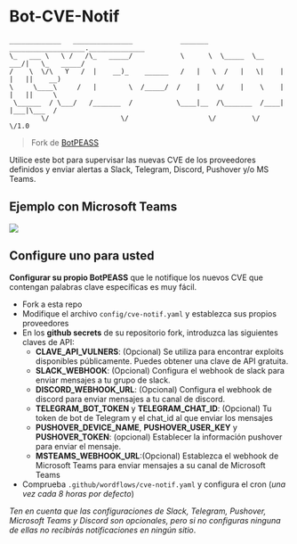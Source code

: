 # Bot-CVE-Notif

```
_____________   _______________            _______   ___________________.______________
\_   ___ \   \ /   /\_   _____/            \      \  \_____  \__    ___/|   \_   _____/
/    \  \/\   Y   /  |    __)_    ______   /   |   \  /   |   \|    |   |   ||    __) 
\     \____\     /   |        \  /_____/  /    |    \/    |    \    |   |   ||     \ 
 \______  / \___/   /_______  /           \____|__  /\_______  /____|   |___|\___  /
        \/                  \/                    \/         \/                  \/1.0
```

> Fork de [BotPEASS](https://github.com/carlospolop/BotPEASS/)

Utilice este bot para supervisar las nuevas CVE de los proveedores definidos y enviar alertas a Slack, Telegram, Discord, Pushover y/o MS Teams.

## Ejemplo con Microsoft Teams

![](.github/MSTeamsNotification.png)

## Configure uno para usted

**Configurar su propio BotPEASS** que le notifique los nuevos CVE que contengan palabras clave específicas es muy fácil.

- Fork a esta repo
- Modifique el archivo `config/cve-notif.yaml` y establezca sus propios proveedores
- En los **github secrets** de su repositorio fork, introduzca las siguientes claves de API:
    - **CLAVE_API_VULNERS**: (Opcional) Se utiliza para encontrar exploits disponibles públicamente. Puedes obtener una clave de API gratuita.
    - **SLACK_WEBHOOK**: (Opcional) Configura el webhook de slack para enviar mensajes a tu grupo de slack.
    - **DISCORD_WEBHOOK_URL**: (Opcional) Configura el webhook de discord para enviar mensajes a tu canal de discord.
    - **TELEGRAM_BOT_TOKEN** y **TELEGRAM_CHAT_ID**: (Opcional) Tu token de bot de Telegram y el chat_id al que enviar los mensajes
    - **PUSHOVER_DEVICE_NAME**, **PUSHOVER_USER_KEY** y **PUSHOVER_TOKEN**: (opcional) Establecer la información pushover para enviar el mensaje.
    - **MSTEAMS_WEBHOOK_URL**:(Opcional) Establezca el webhook de Microsoft Teams para enviar mensajes a su canal de Microsoft Teams 
- Comprueba `.github/wordflows/cve-notif.yaml` y configura el cron (*una vez cada 8 horas por defecto*)

*Ten en cuenta que las configuraciones de Slack, Telegram, Pushover, Microsoft Teams y Discord son opcionales, pero si no configuras ninguna de ellas no recibirás notificaciones en ningún sitio*.
